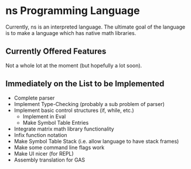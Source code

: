 # ns Programming Language
Currently, ns is an interpreted language.  The ultimate goal of the language is
to make a language which has native math libraries.

## Currently Offered Features
Not a whole lot at the moment (but hopefully a lot soon).

## Immediately on the List to be Implemented
- Complete parser
- Implement Type-Checking (probably a sub problem of parser)
- Implement basic control structures (if, while, etc.)
	- Implement in Eval
	- Make Symbol Table Entries
- Integrate matrix math library functionality
- Infix function notation
- Make Symbol Table Stack (i.e. allow language to have stack frames)
- Make some command line flags work
- Make UI nicer (for REPL)
- Assembly translation for GAS 
